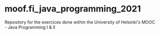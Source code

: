 # moof.fi_java_programming_2021
 
Repository for the exercices done within the University of Helsinki's MOOC - Java Programming I & II
